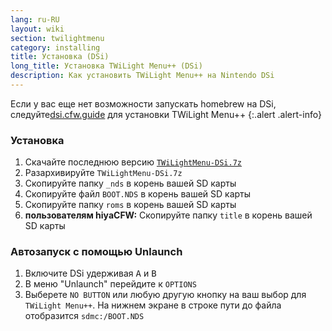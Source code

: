 ```yaml
---
lang: ru-RU
layout: wiki
section: twilightmenu
category: installing
title: Установка (DSi)
long_title: Установка TWiLight Menu++ (DSi)
description: Как установить TWiLight Menu++ на Nintendo DSi
---
```


Если у вас еще нет возможности запускать homebrew на DSi, следуйте[dsi.cfw.guide](https://dsi.cfw.guide) для установки TWiLight Menu++
{:.alert .alert-info}

### Установка
1. Скачайте последнюю версию [`TWiLightMenu-DSi.7z`](https://github.com/DS-Homebrew/TWiLightMenu/releases/latest/download/TWiLightMenu-DSi.7z)
1. Разархивируйте `TWiLightMenu-DSi.7z`
1. Скопируйте папку `_nds` в корень вашей SD карты
1. Скопируйте файл `BOOT.NDS` в корень вашей SD карты
1. Скопируйте папку `roms` в корень вашей SD карты
1. **пользователям hiyaCFW:** Скопируйте папку `title` в корень вашей SD карты

### Автозапуск с помощью Unlaunch
1. Включите DSi удерживая <kbd class="face">A</kbd> и <kbd class="face">B</kbd>
1. В меню "Unlaunch" перейдите к `OPTIONS`
1. Выберете `NO BUTTON` или любую другую кнопку на ваш выбор для `TWiLight Menu++`. На нижнем экране в строке пути до файла отобразится  `sdmc:/BOOT.NDS`

